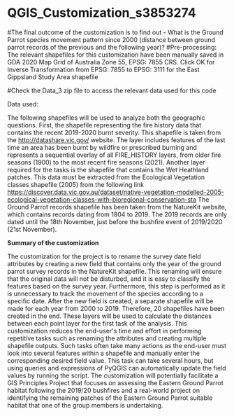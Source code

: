 # QGIS_Customization_s3853274
 
#The final outcome of the customization is to find out - What is the Ground Parrot species movement pattern since 2000 (distance between ground parrot records of the previous and the following year)? 
#Pre-processing: The relevant shapefiles for this customization have been manually saved in GDA 2020 Map Grid of Australia Zone 55, EPSG: 7855 CRS. Click OK for Inverse Transformation from EPSG: 7855 to EPSG: 3111 for the East Gippsland Study Area shapefile

#Check the Data_3 zip file to access the relevant data used for this code

Data used:

The following shapefiles will be used to analyze both the geographic questions. First, the shapefile representing the fire history data that contains the recent 2019-2020 burnt severity. This shapefile is taken from the http://datashare.vic.gov/ website. The layer includes features of the last time an area has been burnt by wildfire or prescribed burning and represents a sequential overlay of all FIRE_HISTORY layers, from older fire seasons (1900) to the most recent fire seasons (2021). Another layer required for the tasks is the shapefile that contains the Wet Heathland patches. This data must be extracted from the Ecological Vegetation classes shapefile (2005) from the following link https://discover.data.vic.gov.au/dataset/native-vegetation-modelled-2005-ecological-vegetation-classes-with-bioregional-conservation-sta 
The Ground Parrot records shapefile has been taken from the NatureKit website, which contains records dating from 1804 to 2019. The 2019 records are only dated until the 18th November, just before the bushfire event of 2019/2020 (21st November). 

**Summary of the customization**

The customization for the project is to rename the survey date field attributes by creating a new field that contains only the year of the ground parrot survey records in the NatureKit shapefile. This renaming will ensure that the original data will not be disturbed, and it is easy to classify the features based on the survey year. Furthermore, this step is performed as it is unnecessary to track the movement of the species according to a specific date. After the new field is created, a separate shapefile will be made for each year from 2000 to 2019. Therefore, 20 shapefiles have been created in the end. These layers will be used to calculate the distances between each point layer for the first task of the analysis. 
This customization reduces the end-user's time and effort in performing repetitive tasks such as renaming the attributes and creating multiple shapefile outputs. Such tasks often take many actions as the end-user must look into several features within a shapefile and manually enter the corresponding desired field value. This task can take several hours, but using queries and expressions of PyQGIS can automatically update the field values by running the script. The customization will potentially facilitate a GIS Principles Project that focuses on assessing the Eastern Ground Parrot habitat following the 2019/20 bushfires and a real-world project on identifying the remaining patches of the Eastern Ground Parrot suitable habitat that one of the group members is undertaking.


